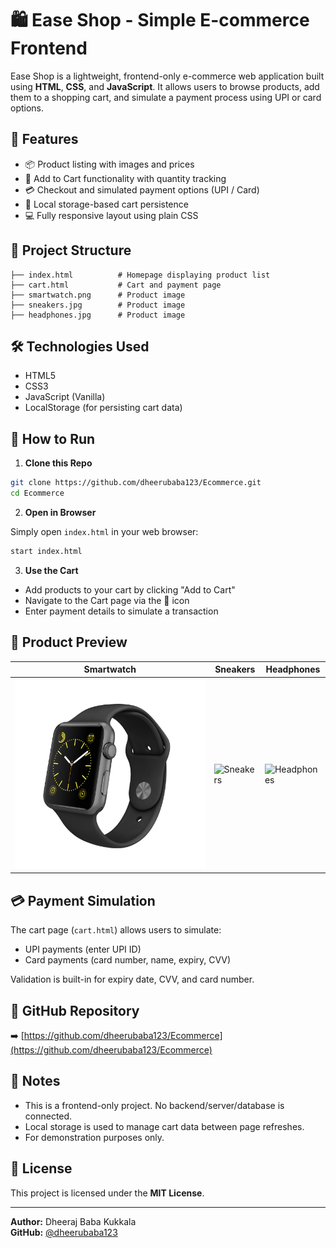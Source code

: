 # 🛍️ Ease Shop - Simple E-commerce Frontend

Ease Shop is a lightweight, frontend-only e-commerce web application built using **HTML**, **CSS**, and **JavaScript**. It allows users to browse products, add them to a shopping cart, and simulate a payment process using UPI or card options.

## 🚀 Features

- 📦 Product listing with images and prices
- 🛒 Add to Cart functionality with quantity tracking
- 💳 Checkout and simulated payment options (UPI / Card)
- 🧠 Local storage-based cart persistence
- 💻 Fully responsive layout using plain CSS

## 📂 Project Structure

```
├── index.html          # Homepage displaying product list
├── cart.html           # Cart and payment page
├── smartwatch.png      # Product image
├── sneakers.jpg        # Product image
├── headphones.jpg      # Product image
```

## 🛠️ Technologies Used

- HTML5
- CSS3
- JavaScript (Vanilla)
- LocalStorage (for persisting cart data)

## 🧪 How to Run

1. **Clone this Repo**

```bash
git clone https://github.com/dheerubaba123/Ecommerce.git
cd Ecommerce
```

2. **Open in Browser**

Simply open `index.html` in your web browser:

```bash
start index.html
```

3. **Use the Cart**

- Add products to your cart by clicking "Add to Cart"
- Navigate to the Cart page via the 🛒 icon
- Enter payment details to simulate a transaction

## 🎨 Product Preview

| Smartwatch | Sneakers | Headphones |
|------------|----------|------------|
| ![Smartwatch](./smartwatch.png) | ![Sneakers](./sneakers.jpg) | ![Headphones](./headphones.jpg) |

## 💳 Payment Simulation

The cart page (`cart.html`) allows users to simulate:
- UPI payments (enter UPI ID)
- Card payments (card number, name, expiry, CVV)

Validation is built-in for expiry date, CVV, and card number.

## 🔗 GitHub Repository

➡️ [https://github.com/dheerubaba123/Ecommerce](https://github.com/dheerubaba123/Ecommerce)

## 📌 Notes

- This is a frontend-only project. No backend/server/database is connected.
- Local storage is used to manage cart data between page refreshes.
- For demonstration purposes only.

## 📃 License

This project is licensed under the **MIT License**.

---

**Author:** Dheeraj Baba Kukkala  
**GitHub:** [@dheerubaba123](https://github.com/dheerubaba123)
